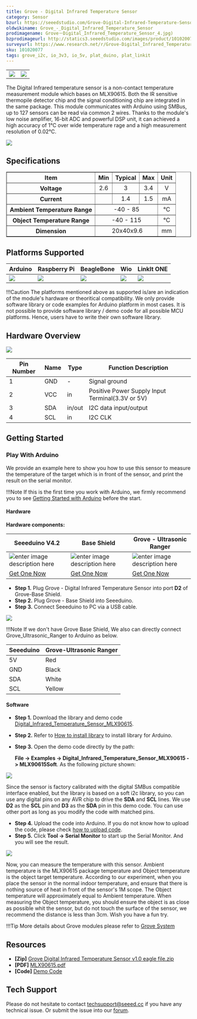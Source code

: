 ```yaml
---
title: Grove - Digital Infrared Temperature Sensor
category: Sensor
bzurl: https://seeedstudio.com/Grove-Digital-Infrared-Temperature-Sensor-p-2385.html
oldwikiname: Grove_-_Digital_Infrared_Temperature_Sensor
prodimagename: Grove－Digital_Infrared_Temperature_Sensor_4.jpg)
bzprodimageurl: http://statics3.seeedstudio.com/images/product/101020077 1.jpg
surveyurl: https://www.research.net/r/Grove-Digital_Infrared_Temperature_Sensor
sku: 101020077
tags: grove_i2c, io_3v3, io_5v, plat_duino, plat_linkit
---
```


<table>
    <tr>
        <td><img src="https://raw.githubusercontent.com/SeeedDocument/Grove-Digital_Infrared_Temperature_Sensor/master/img/Grove－Digital_Infrared_Temperature_Sensor_1.jpg"></td>
        <td><img src="https://raw.githubusercontent.com/SeeedDocument/Grove-Digital_Infrared_Temperature_Sensor/master/img/Grove－Digital_Infrared_Temperature_Sensor_2.jpg"></td>
    </tr>
</table>

The Digital Infrared temperature sensor is a non-contact temperature measurement module which bases on MLX90615. Both the IR sensitive thermopile detector chip and the signal conditioning chip are integrated in the same package. This module communicates with Arduino using SMBus, up to 127 sensors can be read via common 2 wires. Thanks to the module's low noise amplifier, 16-bit ADC and powerful DSP unit, it can achieved a high accuracy of 1℃ over wide temperature rage and a high measurement resolution of 0.02℃.

[![](https://raw.githubusercontent.com/SeeedDocument/common/master/Get_One_Now_Banner.png)](http://www.seeedstudio.com/Grove-Digital-Infrared-Temperature-Sensor-p-2385.html)

Specifications
-------------

<table border="1" cellspacing="0" width="50%">
<tr>
<th>
Item
</th>
<th>
Min
</th>
<th>
Typical
</th>
<th>
Max
</th>
<th>
Unit
</th>
</tr>
<tr align="center">
<th scope="row">
Voltage
</th>
<td>
2.6
</td>
<td>
3
</td>
<td>
3.4
</td>
<td>
V
</td>
</tr>
<tr align="center">
<th scope="row">
Current
</th>
<td>
</td>
<td>
1.4
</td>
<td>
1.5
</td>
<td>
mA
</td>
</tr>
<tr align="center">
<th scope="row">
Ambient Temperature Range
</th>
<td colspan="3">
-40 - 85
</td>
<td>
℃
</td>
</tr>
<tr align="center">
<th scope="row">
Object Temperature Range
</th>
<td colspan="3">
-40 - 115
</td>
<td>
℃
</td>
</tr>
<tr align="center">
<th scope="row">
Dimension
</th>
<td colspan="3">
 20x40x9.6
</td>
<td>
mm
</td>
</tr>
</table>

Platforms Supported
-------------------

| Arduino                                                                                             | Raspberry Pi                                                                                             | BeagleBone                                                                                      | Wio                                                                                               | LinkIt ONE                                                                                         |
|-----------------------------------------------------------------------------------------------------|----------------------------------------------------------------------------------------------------------|-------------------------------------------------------------------------------------------------|---------------------------------------------------------------------------------------------------|----------------------------------------------------------------------------------------------------|
| ![](https://raw.githubusercontent.com/SeeedDocument/wiki_english/master/docs/images/arduino_logo.jpg) | ![](https://raw.githubusercontent.com/SeeedDocument/wiki_english/master/docs/images/raspberry_pi_logo_n.jpg) | ![](https://raw.githubusercontent.com/SeeedDocument/wiki_english/master/docs/images/bbg_logo_n.jpg) | ![](https://raw.githubusercontent.com/SeeedDocument/wiki_english/master/docs/images/wio_logo_n.jpg) | ![](https://raw.githubusercontent.com/SeeedDocument/wiki_english/master/docs/images/linkit_logo.jpg) |

!!!Caution
    The platforms mentioned above as supported is/are an indication of the module's hardware or theoritical compatibility. We only provide software library or code examples for Arduino platform in most cases. It is not possible to provide software library / demo code for all possible MCU platforms. Hence, users have to write their own software library.



Hardware Overview
------------------

![](https://raw.githubusercontent.com/SeeedDocument/Grove-Digital_Infrared_Temperature_Sensor/master/img/Grove－Digital_Infrared_Temperature_Sensor_4.jpg)

| Pin Number | Name | Type   | Function Description                             |
|------------|------|--------|--------------------------------------------------|
| 1          | GND  | -      | Signal ground                                    |
| 2          | VCC  | in     | Positive Power Supply Input Terminal(3.3V or 5V) |
| 3          | SDA  | in/out | I2C data input/output                            |
| 4          | SCL  | in     | I2C CLK                                          |



## Getting Started

### Play With Arduino

We provide an example here to show you how to use this sensor to measure the temperature of the target which is in front of the sensor, and print the result on the serial monitor.

!!!Note
    If this is the first time you work with Arduino, we firmly recommend you to see [Getting Started with Arduino](http://wiki.seeedstudio.com/Getting_Started_with_Arduino/) before the start.

#### Hardware

**Hardware components:**

| Seeeduino V4.2 | Base Shield|  Grove - Ultrasonic Ranger |
|--------------|-------------|-----------------|
|![enter image description here](https://raw.githubusercontent.com/SeeedDocument/Grove_Light_Sensor/master/images/gs_1.jpg)|![enter image description here](https://raw.githubusercontent.com/SeeedDocument/Grove_Light_Sensor/master/images/gs_4.jpg)|![enter image description here](https://raw.githubusercontent.com/SeeedDocument/Grove-Digital_Infrared_Temperature_Sensor/master/img/thumbnail.jpg)|
|[Get One Now](http://www.seeedstudio.com/Seeeduino-V4.2-p-2517.html)|[Get One Now](https://www.seeedstudio.com/Base-Shield-V2-p-1378.html)|[Get One Now](https://www.seeedstudio.com/Grove-Digital-Infrared-Temperature-Sensor-p-2385.html)|

- **Step 1.** Plug Grove - Digital Infrared Temperature Sensor into port **D2** of Grove-Base Shield.
- **Step 2.** Plug Grove - Base Shield into Seeeduino.
- **Step 3.** Connect Seeeduino to PC via a USB cable.


![](https://github.com/SeeedDocument/Grove-Digital_Infrared_Temperature_Sensor/raw/master/img/connection.JPG)


!!!Note
	If we don't have Grove Base Shield, We also can directly connect Grove_Ultrasonic_Ranger to Arduino as below.

| Seeeduino       | Grove-Ultrasonic Ranger |
|---------------|-------------------------|
| 5V           | Red                     |
| GND           | Black                   |
| SDA           | White                   |
| SCL            | Yellow                  |

#### Software


- **Step 1.** Download the library and demo code [Digital_Infrared_Temperature_Sensor_MLX90615](https://github.com/Seeed-Studio/Digital_Infrared_Temperature_Sensor_MLX90615).
- **Step 2.** Refer to [How to install library](http://wiki.seeedstudio.com/How_to_install_Arduino_Library) to install library for Arduino.
- **Step 3.** Open the demo code directly by the path:

  **File -> Examples -> Digital_Infrared_Temperature_Sensor_MLX90615 -> MLX90615Soft**. As the following picture shown:

![](https://raw.githubusercontent.com/SeeedDocument/Grove-Digital_Infrared_Temperature_Sensor/master/img/example.png)

Since the sensor is factory calibrated with the digital SMBus compatible interface enabled, but the library is based on a soft i2c library, so you can use any digital pins on any AVR chip to drive the **SDA** and **SCL** lines. We use **D2** as the **SCL** pin and **D3** as the **SDA** pin in this demo code. You can use other port as long as you modify the code with matched pins.

- **Step 4.** Upload the code into Arduino. If you do not know how to upload the code, please check [how to upload code](http://wiki.seeedstudio.com/Upload_Code/).
- **Step 5.** Click **Tool -> Serial Monitor** to start up the Serial Monitor. And you will see the result.


![](https://raw.githubusercontent.com/SeeedDocument/Grove-Digital_Infrared_Temperature_Sensor/master/img/Digital_Infrared_Temperature_Sensor_Serial_Monitor.jpg)


Now, you can measure the temperature with this sensor. Ambient temperature is the MLX90615 package temperature and Object temperature is the object target temperature. According to our experiment, when you place the sensor in the normal indoor temperature, and ensure that there is nothing source of heat in front of the sensor's 1M scope. The Object temperature will approximately equal to Ambient temperature. When measuring the Object temperature, you should ensure the object is as close as possible whit the sensor, but do not touch the surface of the sensor, we recommend the distance is less than 3cm. Wish you have a fun try.

!!!Tip
    More details about Grove modules please refer to [Grove System](http://wiki.seeedstudio.com/Grove_System/)

Resources
--------

- **[Zip]** [Grove Digital Infrared Temperature Sensor v1.0 eagle file.zip](https://raw.githubusercontent.com/SeeedDocument/Grove-Digital_Infrared_Temperature_Sensor/master/res/Grove_Digital_Infrared_Temperature_Sensor_v1.0_eagle_file.zip "File:Grove Digital Infrared Temperature Sensor v1.0 eagle file.zip")
- **[PDF]** [MLX90615.pdf](https://raw.githubusercontent.com/SeeedDocument/Grove-Digital_Infrared_Temperature_Sensor/master/res/MLX90615.pdf "File:MLX90615.pdf")
- **[Code]** [Demo Code](https://github.com/Seeed-Studio/Digital_Infrared_Temperature_Sensor_MLX90615)

<!-- This Markdown file was created from http://www.seeedstudio.com/wiki/Grove_-_Digital_Infrared_Temperature_Sensor -->

## Tech Support
Please do not hesitate to contact [techsupport@seeed.cc](techsupport@seeed.cc) if you have any technical issue. Or submit the issue into our [forum](http://seeedstudio.com/forum/).
